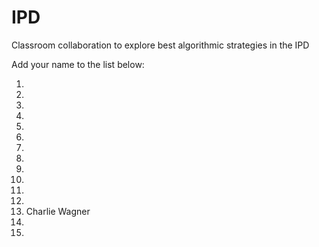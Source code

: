 # IPD
Classroom collaboration to explore best algorithmic strategies in the IPD

Add your name to the list below:

1.  
2. 
3. 
4. 
5. 
6. 
7. 
8. 
9. 
10. 
11. 
12.  
13. Charlie Wagner
14.  
15. 
